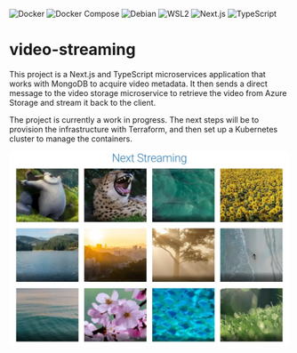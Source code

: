 ![Docker](https://img.shields.io/badge/Docker-20.10.17-blue)
![Docker Compose](https://img.shields.io/badge/Docker%20Compose-2.7.0-blue)
![Debian](https://img.shields.io/badge/Debian-11-red)
![WSL2](https://img.shields.io/badge/WSL2-Windows%20Subsystem%20for%20Linux-blue)
![Next.js](https://img.shields.io/badge/Next.js-13.0.0-lightgrey)
![TypeScript](https://img.shields.io/badge/TypeScript-4.7.4-blue)


# video-streaming

This project is a Next.js and TypeScript microservices application that works with MongoDB to acquire video metadata. It then sends a direct message to the video storage microservice to retrieve the video from Azure Storage and stream it back to the client.

The project is currently a work in progress. The next steps will be to provision the infrastructure with Terraform, and then set up a Kubernetes cluster to manage the containers. 

![project screenshot](project-screenshot.webp)
